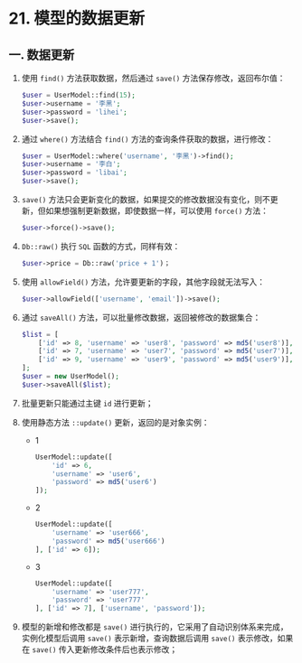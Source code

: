 # 21. 模型的数据更新

## 一. 数据更新

1. 使用 `find()` 方法获取数据，然后通过 `save()` 方法保存修改，返回布尔值：

   ```php
   $user = UserModel::find(15);
   $user->username = '李黑';
   $user->password = 'lihei';
   $user->save();
   ```

2. 通过 `where()` 方法结合 `find()` 方法的查询条件获取的数据，进行修改：

   ```php
   $user = UserModel::where('username', '李黑')->find();
   $user->username = '李白';
   $user->password = 'libai';
   $user->save();
   ```

3. `save()` 方法只会更新变化的数据，如果提交的修改数据没有变化，则不更新，但如果想强制更新数据，即使数据一样，可以使用 `force()` 方法：

   ```php
   $user->force()->save();
   ```

4. `Db::raw()` 执行 `SQL` 函数的方式，同样有效：

   ```php
   $user->price = Db::raw('price + 1')；
   ```

5. 使用 `allowField()` 方法，允许要更新的字段，其他字段就无法写入：

   ```php
   $user->allowField(['username', 'email'])->save();
   ```

6. 通过 `saveAll()` 方法，可以批量修改数据，返回被修改的数据集合：

   ```php
   $list = [
       ['id' => 8, 'username' => 'user8', 'password' => md5('user8')],
       ['id' => 7, 'username' => 'user7', 'password' => md5('user7')],
       ['id' => 9, 'username' => 'user9', 'password' => md5('user9')],
   ];
   $user = new UserModel();
   $user->saveAll($list);
   ```

7. 批量更新只能通过主键 `id` 进行更新；

8. 使用静态方法 `::update()` 更新，返回的是对象实例：

   * 1

     ```php
     UserModel::update([
         'id' => 6,
         'username' => 'user6',
         'password' => md5('user6')
     ]);
     ```

   * 2

     ```php
     UserModel::update([
         'username' => 'user666',
         'password' => md5('user666')
     ], ['id' => 6]);
     ```

   * 3

     ```php
     UserModel::update([
         'username' => 'user777',
         'password' => 'user777'
     ], ['id' => 7], ['username', 'password']);
     ```

9. 模型的新增和修改都是 `save()` 进行执行的，它采用了自动识别体系来完成，实例化模型后调用 `save()` 表示新增，查询数据后调用 `save()` 表示修改，如果在 `save()` 传入更新修改条件后也表示修改；